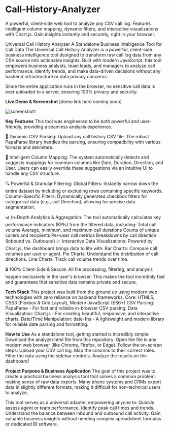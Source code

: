 # Call-History-Analyzer
A powerful, client-side web tool to analyze any CSV call log. Features intelligent column mapping, dynamic filters, and interactive visualizations with Chart.js. Gain insights instantly and securely, right in your browser.

Universal Call History Analyzer
A Standalone Business Intelligence Tool for Call Data
The Universal Call History Analyzer is a powerful, client-side business intelligence tool designed to transform raw call log data from any CSV source into actionable insights. Built with modern JavaScript, this tool empowers business analysts, team leads, and managers to analyze call performance, identify trends, and make data-driven decisions without any backend infrastructure or data privacy concerns.

Since the entire application runs in the browser, no sensitive call data is ever uploaded to a server, ensuring 100% privacy and security.

**Live Demo & Screenshot**
[demo link here coming soon]

![screenshot1](https://github.com/user-attachments/assets/c3e7ed71-acd8-4ea1-bb84-4b704e0d35d0)

**Key Features**
This tool was engineered to be both powerful and user-friendly, providing a seamless analysis experience.

📄 Dynamic CSV Parsing: Upload any call history CSV file. The robust PapaParse library handles the parsing, ensuring compatibility with various formats and delimiters.

🧠 Intelligent Column Mapping: The system automatically detects and suggests mappings for common columns like Date, Duration, Direction, and User. Users can easily override these suggestions via an intuitive UI to handle any CSV structure.

🔍 Powerful & Granular Filtering:
Global Filters: Instantly narrow down the entire dataset by including or excluding rows containing specific keywords.
Column-Specific Filters: Dynamically generated checkbox filters for categorical data (e.g., call Direction), allowing for precise data segmentation.

📊 In-Depth Analytics & Aggregation: The tool automatically calculates key performance indicators (KPIs) from the filtered data, including:
Total call volume
Average, minimum, and maximum call durations
Counts of unique callers and recipients
Per-user call metrics
Breakdowns by call direction (Inbound vs. Outbound)
📈 Interactive Data Visualizations: Powered by Chart.js, the dashboard brings data to life with:
Bar Charts: Compare call volumes per user or agent.
Pie Charts: Understand the distribution of call directions.
Line Charts: Track call volume trends over time.

🔒 100% Client-Side & Secure: All file processing, filtering, and analysis happen exclusively in the user's browser. This makes the tool incredibly fast and guarantees that sensitive data remains private and secure.

**Tech Stack**
This project was built from the ground up using modern web technologies with zero reliance on backend frameworks.
Core: HTML5, CSS3 (Flexbox & Grid Layout), Modern JavaScript (ES6+)
CSV Parsing: PapaParse - For fast and reliable in-browser CSV parsing.
Data Visualization: Chart.js - For creating beautiful, responsive, and interactive charts.
Date/Time Manipulation: date-fns - A lightweight and modern library for reliable date parsing and formatting.

**How to Use**
As a standalone tool, getting started is incredibly simple:
Download the analyzer.html file from this repository.
Open the file in any modern web browser (like Chrome, Firefox, or Edge).
Follow the on-screen steps:
Upload your CSV call log.
Map the columns to their correct roles.
Filter the data using the sidebar controls.
Analyze the results on the dashboard!

**Project Purpose & Business Application**
The goal of this project was to create a practical business analysis tool that solves a common problem: making sense of raw data exports. Many phone systems and CRMs export data in slightly different formats, making it difficult for non-technical users to analyze.

This tool serves as a universal adapter, empowering anyone to:
Quickly assess agent or team performance.
Identify peak call times and trends.
Understand the balance between inbound and outbound call activity.
Gain valuable business insights without needing complex spreadsheet formulas or dedicated BI software.
